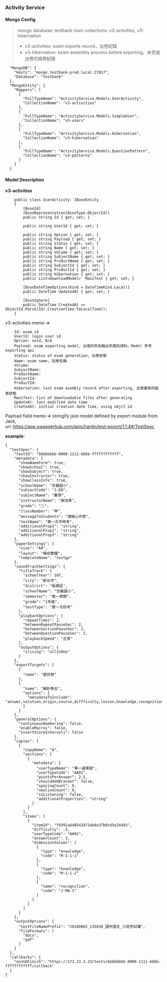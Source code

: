 ### Activity Service 

#### Mongo Config

> mongo database: testbank
> main collections: v3-activities, v3-hibernation
>   - v3-activities: exam exports record，出卷紀錄
>   - v3-hibernation: exam assembly process before exporting，未完成出卷的組卷紀錄 

      "MongoDB": {
        "Hosts": "mongo.testbank-prod.local:27017",
        "Database": "testbank"
      },
      "MongoEntity": {
        "Mappers": [
          {
            "FullTypeName": "ActivityService.Models.UserActivity",
            "CollectionName": "v3-activities"
          },
          {
            "FullTypeName": "ActivityService.Models.SimpleUser",
            "CollectionName": "v3-users"
          },
          {
            "FullTypeName": "ActivityService.Models.Hibernation",
            "CollectionName": "v3-hibernation"
          },
          {
            "FullTypeName": "ActivityService.Models.QuestionPattern",
            "CollectionName": "v3-patterns"
          }
        ]
      }


#### Model Description

**v3-activities**

        public class UserActivity: IBaseEntity
        {
            [BsonId]
            [BsonRepresentation(BsonType.ObjectId)]
            public string Id { get; set; }
            
            public string UserId { get; set; }
            
            public string Option { get; set; }
            public string Payload { get; set; }
            public string Status { get; set; }
            public string Name { get; set; }
            public string Volume { get; set; }
            public string SubjectName { get; set; }
            public string ProductName { get; set; }
            public string SubjectId { get; set; }
            public string ProductId { get; set; }
            public string Hibernation { get; set; }
            public List<DownloadModel>  Manifest { get; set; }
    
            [BsonDateTimeOptions(Kind = DateTimeKind.Local)]
            public DateTime UpdatedAt { get; set; } 
            
            [BsonIgnore]
            public DateTime CreatedAt => ObjectId.Parse(Id).CreationTime.ToLocalTime();
        }
        
 v3-activities memo => 
        
        Id: exam id
        UserId: login user id
        Option: void, N/A
        Payload: exam exporting model, 出卷的所有輪出所需的資料。Model 參考 exporting api
        Status: status of exam generation, 出卷狀態
        Name: exam name, 試卷名稱
        Volume:
        SubjectName:
        ProductName:
        SubjectId:
        ProductId:
        Hibernation: last exam asembly record after exporting, 出卷最後的組卷狀態
        Manifest: list of downloadable files after generating
        UpdateAt: last modified date time
        CreatedAt: initial creation date time, using objct id
        
Payload field memo => stringify json model defined by export module from Jack, <br/>
uri: https://app.swaggerhub.com/apis/hanlin/test-export/1.1.4#/TestSpec <br/>

**example:**

    {
      "testSpec": {
        "testId": "bbbbbbbb-0000-1111-bbbb-ffffffffffff",
        "metadata": {
          "showNameForm": true,
          "showSchool": true,
          "showSubject": true,
          "showInstructor": true,
          "showClassInfo": true,
          "schoolName": "忠義國小",
          "subjectCode": "J-EN",
          "subjectName": "數學",
          "instructorName": "謝浩青",
          "grade": "二",
          "classNumber": "甲",
          "messageToStudents": "請細心作答",
          "testName": "第一次平時考",
          "additionalProp1": "string",
          "additionalProp2": "string",
          "additionalProp3": "string"
        },
        "paperSettings": {
          "size": "A4",
          "layout": "橫向雙欄",
          "templateName": "testgo"
        },
        "soundTrackSettings": {
          "titleTrack": {
            "schoolYear": 107,
            "city": "新北市",
            "district": "板橋區",
            "schoolName": "忠義國小",
            "semester": "第一學期",
            "grade": "1年級",
            "testType": "第一次段考"
          },
          "playbackOptions": {
            "repeatTimes": 2,
            "betweenRepeatPauseSec": 2,
            "betweenSectionPauseSec": 2,
            "betweenQuestionPauseSec": 2,
            "playbackSpeed": "正常"
          },
          "outputOptions": {
            "slicing": "allInOne"
          }
        },
        "exportTargets": [
          {
            "name": "題目卷"
          },
          {
            "name": "解析卷全",
            "options": {
              "metadataToInclude": "answer,solution,origin,source,diffficulty,lesson,knowledge,recognition,topic"
            }
          }
        ],
        "generalOptions": {
          "continuousNumbering": false,
          "enableMacros": false,
          "insertScoreIntervals": false
        },
        "copies": [
          {
            "copyName": "A",
            "sections": [
              {
                "metadata": {
                  "userTypeName": "單一選擇題",
                  "userTypeCode": "AA01",
                  "pointsPerAnswer": 2.5,
                  "shouldAddBracket": false,
                  "spacingCount": 0,
                  "newlineCount": 0,
                  "isListening": false,
                  "additionalProperties": "string"
                }
              }
            ],
            "items": [
              {
                "itemId": "f9391ad48541473ab4e37b0c65e24493",
                "difficulty": -3,
                "userTypeCode": "AA01",
                "answerCount": 3,
                "dimensionValues": [
                  {
                    "type": "knowledge",
                    "code": "M-1-1-1"
                  },
                  {
                    "type": "knowledge",
                    "code": "M-1-1-2"
                  },
                  {
                    "name": "recognition",
                    "code": "J-MA-1"
                  }
                ]
              }
            ]
          }
        ],
        "outputOptions": {
          "testFileNamePrefix": "20180802_135030_國中國文_三班考試囉",
          "fileFormats": [
            "docx",
            "pdf"
          ]
        }
      },
      "callbacks": {
        "onJobFinish": "https://172.23.3.23/tests/bbbbbbbb-0000-1111-bbbb-ffffffffffff/callback"
      }
    }
           
        
         
